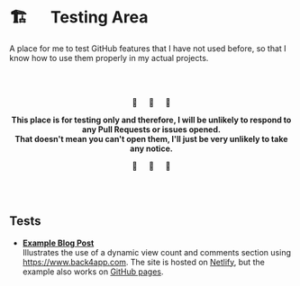 # 🏗⠀⠀Testing Area

A place for me to test GitHub features that I have not used before, so that I know how to use them properly in my actual projects.

<br><br>

<p align="center">🚧⠀⠀🚧⠀⠀🚧</p>

**<p align="center">This place is for testing only and therefore, I will be unlikely to respond to any Pull Requests or issues opened. 
<br>That doesn't mean you can't open them, I'll just be very unlikely to take any notice.</p>**

<p align="center">🚧⠀⠀🚧⠀⠀🚧</p>

<br><br>

## Tests

- [**Example Blog Post**](https://testing-area.netlify.app/)<br>
  Illustrates the use of a dynamic view count and comments section using <https://www.back4app.com>. The site is hosted on [Netlify](https://www.netlify.com/), but the example also works on [GitHub pages](https://daemonbeast.github.io/Testing-Area/).
